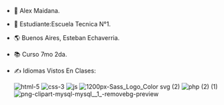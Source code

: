 

- &#129489; Alex Maidana.
- &#127979; Estudiante:Escuela Tecnica N°1.
- &#127758; Buenos Aires, Esteban Echaverria.
- &#128218; Curso 7mo 2da.
- &#9997; Idiomas Vistos En Clases:
  
  ![html-5](https://github.com/gareispablotecnica/gareispablotecnica/assets/146157552/2cd2f482-1be0-498f-865f-19763b720e38)
![css-3](https://github.com/gareispablotecnica/gareispablotecnica/assets/146157552/1848d632-f1a3-45bd-a507-8c1db0a7eef9)
![js](https://github.com/gareispablotecnica/gareispablotecnica/assets/146157552/63af836e-34e3-454e-a093-db8b25b1756a)
![1200px-Sass_Logo_Color svg (2)](https://github.com/gareispablotecnica/gareispablotecnica/assets/146157552/8f645bde-783e-4329-9233-a5bde7e7adaa)
![php (2) (1)](https://github.com/gareispablotecnica/gareispablotecnica/assets/146157552/90d79040-2ef3-4208-8699-a2d112587c58)
![png-clipart-mysql-mysql__1_-removebg-preview](https://github.com/gareispablotecnica/gareispablotecnica/assets/146157552/cea0a9be-72b5-4deb-9141-2cb98da4d11f)
